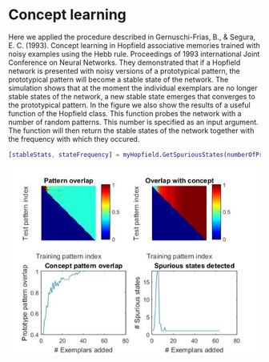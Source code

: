 # Concept learning

Here we applied the procedure described in Gernuschi-Frias, B., & Segura, E. C. (1993). Concept learning in Hopfield associative memories trained with noisy examples using the Hebb rule. Proceedings of 1993 international Joint Conference on Neural Networks. They demonstrated that if a Hopfield network is presented with noisy versions of a prototypical pattern, the prototypical pattern will become a stable state of the network. The simulation shows that at the moment the individual exemplars are no longer stable states of the network, a new stable state emerges that converges to the prototypical pattern. In the figure we also show the results of a useful function of the Hopfield class. This function probes the network with a number of random patterns. This number is specified as an input argument. The function will then return the stable states of the network together with the frequency with which they occured.

```matlab
[stableStats, stateFrequency] = myHopfield.GetSpuriousStates(numberOfProbes)
```


![Concept learning](/ConceptLearning/Concept_learning.jpg?raw=true)

